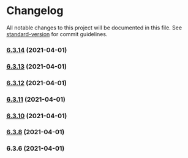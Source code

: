 # Changelog

All notable changes to this project will be documented in this file. See [standard-version](https://github.com/conventional-changelog/standard-version) for commit guidelines.

### [6.3.14](https://github.com/wheelroom/wheelroom/compare/@wheelroom/any@6.3.13...@wheelroom/any@6.3.14) (2021-04-01)

### [6.3.13](https://github.com/wheelroom/wheelroom/compare/@wheelroom/any@6.3.12...@wheelroom/any@6.3.13) (2021-04-01)

### [6.3.12](https://github.com/wheelroom/wheelroom/compare/@wheelroom/any@6.3.11...@wheelroom/any@6.3.12) (2021-04-01)

### [6.3.11](https://github.com/wheelroom/wheelroom/compare/@wheelroom/any@6.3.10...@wheelroom/any@6.3.11) (2021-04-01)

### [6.3.10](https://github.com/wheelroom/wheelroom/compare/@wheelroom/any@6.3.8...@wheelroom/any@6.3.10) (2021-04-01)

### [6.3.8](https://github.com/wheelroom/wheelroom/compare/@wheelroom/any@6.3.6...@wheelroom/any@6.3.8) (2021-04-01)

### 6.3.6 (2021-04-01)
